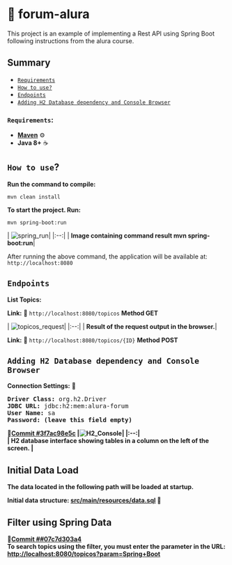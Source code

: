 # :dart: forum-alura
This project is an example of implementing a Rest API using Spring Boot following instructions from the alura course.

## Summary
*   [`Requirements`](#requirements)
*   [`How to use?`](#how-to-use)
*   [`Endpoints`](#endpoints)
*   [`Adding H2 Database dependency and Console Browser`](#adding-h2-database-dependency-and-console-browser)

### `Requirements`:
- [**Maven**](https://maven.apache.org/install.html) :gear:
- **Java 8+** :coffee:

## `How to use`?
**Run the command to compile:<p>**
`mvn clean install`


**To start the project. Run:** <p>
`mvn spring-boot:run`<p>
| ![spring_run](https://user-images.githubusercontent.com/1026153/143613408-70c527df-9d7b-400b-87f1-8e844b55c82d.png)|
|:--:|
| <b>Image containing command result mvn spring-boot:run</b>|


After running the above command, the application will be available at: `http://localhost:8080`

## `Endpoints`
**List Topics:**<p>
**Link:** :link: `http://localhost:8080/topicos` **Method GET**<p>
| ![topicos_request](https://user-images.githubusercontent.com/1026153/143613392-80e49fb8-4efd-4c7c-b971-bdf82f190e60.png)|
|:--:|
| <b>Result of the request output in the browser.</b>|

**Link:** :link: `http://localhost:8080/topicos/{ID}` **Method POST**<p>

## `Adding H2 Database dependency and Console Browser`
**Connection Settings:** :game_die:

<pre>
<b>Driver Class:</b> org.h2.Driver
<b>JDBC URL:</b> jdbc:h2:mem:alura-forum
<b>User Name:</b> sa
<b>Password: (leave this field empty)
</pre>

:link:[Commit #3f7ac98e5c](https://github.com/rogeriofonseca/forum-alura/commit/3f7ac98e5c88a79f8304d71b47c560b476ea5d4a)
|![H2_Console](https://user-images.githubusercontent.com/1026153/143659243-bdb8c45d-95f1-4e53-b578-9bf2127fcc41.png)|
|:--:|  
| <b>H2 database interface showing tables in a column on the left of the screen.</b> |

## Initial Data Load

The data located in the following path will be loaded at startup.

**Initial data structure:** [src/main/resources/data.sql](https://github.com/rogeriofonseca/forum-alura/blob/main/src/main/resources/data.sql) :page_facing_up:

## Filter using Spring Data

:link:[Commit ##07c7d303a4](https://github.com/rogeriofonseca/forum-alura/blob/07c7d303a4b784cbdca83aad5e0da86f2c14df75/src/main/java/br/com/alura/forum/controller/TopicosController.java#L22)<br>
To search topics using the filter, you must enter the parameter in the URL:
[http://localhost:8080/topicos?param=Spring+Boot](http://localhost:8080/topicos?param=Spring+Boot)
